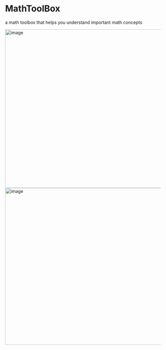 # MathToolBox
a math toolbox that helps you understand important math concepts

<img width="512" alt="image" src="https://github.com/Thomas-hub-official/MathToolBox/assets/57830705/eceea9dc-dab0-4a83-be0d-a68b5bb54fcd">

<img width="506" alt="image" src="https://github.com/Thomas-hub-official/MathToolBox/assets/57830705/88c0f4ea-2dc8-47da-9d91-06cec7e701fa">
